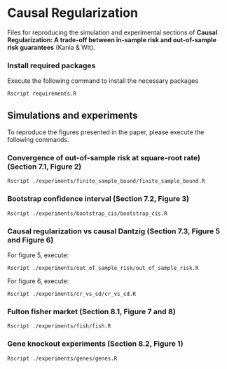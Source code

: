 # Causal Regularization

Files for reproducing the simulation and experimental sections of **Causal Regularization: A trade-off between in-sample risk
and out-of-sample risk guarantees** (Kania & Wit).

### Install required packages

Execute the following command to install the necessary packages

```
Rscript requirements.R
```

## Simulations and experiments

To reproduce the figures presented in the paper, please execute the
following commands.

### Convergence of out-of-sample risk at square-root rate) (Section 7.1, Figure 2)

```
Rscript ./experiments/finite_sample_bound/finite_sample_bound.R
```

### Bootstrap confidence interval (Section 7.2, Figure 3)

```
Rscript ./experiments/bootstrap_cis/bootstrap_cis.R
```

### Causal regularization vs causal Dantzig (Section 7.3, Figure 5 and Figure 6)

For figure 5, execute:

```
Rscript ./experiments/out_of_sample_risk/out_of_sample_risk.R
```

For figure 6, execute:

```
Rscript ./experiments/cr_vs_cd/cr_vs_cd.R
```

### Fulton fisher market (Section 8.1, Figure 7  and 8)

```
Rscript ./experiments/fish/fish.R
```

### Gene knockout experiments (Section 8.2, Figure 1)

```
Rscript ./experiments/genes/genes.R
```






